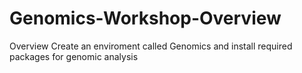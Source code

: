 # Genomics-Workshop-Overview
Overview
Create an enviroment called  Genomics and install required packages for genomic analysis
